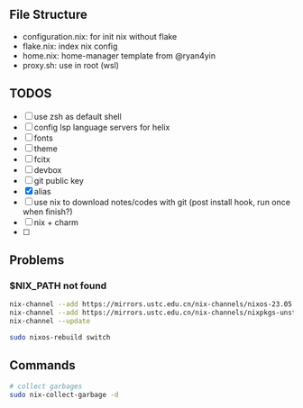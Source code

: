 ## File Structure
- configuration.nix: for init nix without flake
- flake.nix: index nix config
- home.nix: home-manager template from @ryan4yin
- proxy.sh: use in root (wsl)

## TODOS
- [ ] use zsh as default shell
- [ ] config lsp language servers for helix
- [ ] fonts
- [ ] theme
- [ ] fcitx
- [ ] devbox
- [ ] git public key
- [x] alias
- [ ] use nix to download notes/codes with git (post install hook, run once when finish?)
- [ ] nix + charm
- [ ] 

## Problems

### $NIX_PATH not found
```bash
nix-channel --add https://mirrors.ustc.edu.cn/nix-channels/nixos-23.05 nixos
nix-channel --add https://mirrors.ustc.edu.cn/nix-channels/nixpkgs-unstable nixpkgs
nix-channel --update

sudo nixos-rebuild switch
```

## Commands
```bash
# collect garbages
sudo nix-collect-garbage -d
```
